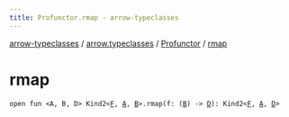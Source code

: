 ```yaml
---
title: Profunctor.rmap - arrow-typeclasses
---
```


[arrow-typeclasses](../../index.html) / [arrow.typeclasses](../index.html) / [Profunctor](index.html) / [rmap](./rmap.html)

# rmap

`open fun <A, B, D> Kind2<`[`F`](index.html#F)`, `[`A`](rmap.html#A)`, `[`B`](rmap.html#B)`>.rmap(f: (`[`B`](rmap.html#B)`) -> `[`D`](rmap.html#D)`): Kind2<`[`F`](index.html#F)`, `[`A`](rmap.html#A)`, `[`D`](rmap.html#D)`>`